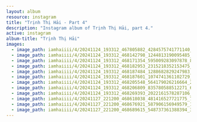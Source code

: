 ```yaml
---
layout: album
resource: instagram
title: "Trịnh Thị Hải - Part 4"
description: "Instagram album of Trịnh Thị Hải, part 4."
active: instagram
album-title: "Trịnh Thị Hải"
images:
  - image_path: iamhaiiii/4/20241124_193312_467805882_4284575741771140_3426856188569719201_n.jpg
  - image_path: iamhaiiii/4/20241124_193312_468142798_1244813190095485_4867938215519555393_n.jpg
  - image_path: iamhaiiii/4/20241124_193312_468171354_595009283097878_870455318140872891_n.jpg
  - image_path: iamhaiiii/4/20241124_193312_468182953_2315218352153475_7473166212928501051_n.jpg
  - image_path: iamhaiiii/4/20241124_193312_468187484_1288682829247983_795331641068404225_n.jpg
  - image_path: iamhaiiii/4/20241124_193312_468187601_1074741361102729_886294359907060377_n.jpg
  - image_path: iamhaiiii/4/20241124_193312_468205548_564179026216664_2893314646790479125_n.jpg
  - image_path: iamhaiiii/4/20241124_193312_468206809_835780588512271_6222343977213384252_n.jpg
  - image_path: iamhaiiii/4/20241124_193312_468269393_2022161578287106_6515383249231310577_n.jpg
  - image_path: iamhaiiii/4/20241127_221200_468618038_481416527721775_7172437082839868697_n.jpg
  - image_path: iamhaiiii/4/20241127_221200_468676921_587906156949579_1047974188245135623_n.jpg
  - image_path: iamhaiiii/4/20241127_221200_468689615_548737361388394_3943645485267756077_n.jpg
---
```

